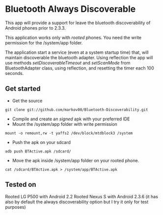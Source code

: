 Bluetooth Always Discoverable
=============================================================

This app will provide a support for leave the bluetooth discoverability of Android phones prior to 2.3.3.

This application works only with *rooted* phones. You need the write permission for the /system/app folder.

The application start a service (even at a system startup time) that, will maintain discoverable the bluetooth adapter.
Using reflection the app will use methods *setDiscoverableTimeout* and *setScanMode* from BluetoothAdapter class, using reflection, and resetting the timer each 100 seconds.


Get started
-------------------------------------------------------------

* Get the source

```git clone git://github.com/markov00/Bluetooth-Discoverability.git```

* Compile and create an *signed* apk with your preferred IDE
* Mount the /system/app folder with write permission

```mount -o remount,rw -t yaffs2 /dev/block/mtdblock3 /system```

* Push the apk on your sdcard

```adb push BTActive.apk /sdcard/```

* Move the apk inside /system/app folder on your rooted phone.

```cat /sdcard/BTActive.apk > /system/app/BTActive.apk```


Tested on
-------------------------------------------------------------
Rooted LG P500 with Android 2.2
Rooted Nexus S with Android 2.3.6 (it has also by default the always discoverability option but I try it only for test purposes)

